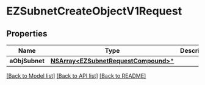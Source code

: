 # EZSubnetCreateObjectV1Request

## Properties
Name | Type | Description | Notes
------------ | ------------- | ------------- | -------------
**aObjSubnet** | [**NSArray&lt;EZSubnetRequestCompound&gt;***](EZSubnetRequestCompound.md) |  | 

[[Back to Model list]](../README.md#documentation-for-models) [[Back to API list]](../README.md#documentation-for-api-endpoints) [[Back to README]](../README.md)



